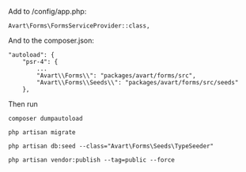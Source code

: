 Add to /config/app.php:

`Avart\Forms\FormsServiceProvider::class,`

And to the composer.json:

    "autoload": {
        "psr-4": {
            ...
            "Avart\\Forms\\": "packages/avart/forms/src",
            "Avart\\Forms\\Seeds\\": "packages/avart/forms/src/seeds"
        },

Then run

`composer dumpautoload`

`php artisan migrate`

`php artisan db:seed --class="Avart\Forms\Seeds\TypeSeeder"`

`php artisan vendor:publish --tag=public --force`
